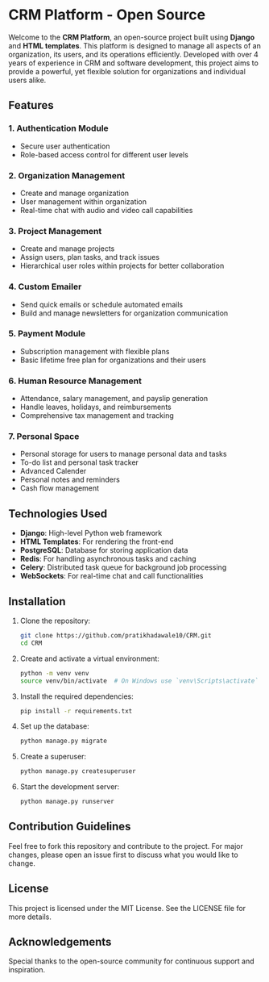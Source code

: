 
# CRM Platform - Open Source

Welcome to the **CRM Platform**, an open-source project built using **Django** and **HTML templates**. This platform is designed to manage all aspects of an organization, its users, and its operations efficiently. Developed with over 4 years of experience in CRM and software development, this project aims to provide a powerful, yet flexible solution for organizations and individual users alike.

## Features

### 1. Authentication Module
- Secure user authentication
- Role-based access control for different user levels

### 2. Organization Management
- Create and manage organization
- User management within organization
- Real-time chat with audio and video call capabilities

### 3. Project Management
- Create and manage projects
- Assign users, plan tasks, and track issues
- Hierarchical user roles within projects for better collaboration

### 4. Custom Emailer
- Send quick emails or schedule automated emails
- Build and manage newsletters for organization communication

### 5. Payment Module
- Subscription management with flexible plans
- Basic lifetime free plan for organizations and their users

### 6. Human Resource Management
- Attendance, salary management, and payslip generation
- Handle leaves, holidays, and reimbursements
- Comprehensive tax management and tracking

### 7. Personal Space
- Personal storage for users to manage personal data and tasks
- To-do list and personal task tracker
- Advanced Calender
- Personal notes and reminders
- Cash flow management


## Technologies Used
- **Django**: High-level Python web framework
- **HTML Templates**: For rendering the front-end
- **PostgreSQL**: Database for storing application data
- **Redis**: For handling asynchronous tasks and caching
- **Celery**: Distributed task queue for background job processing
- **WebSockets**: For real-time chat and call functionalities

## Installation

1. Clone the repository:
   ```bash
   git clone https://github.com/pratikhadawale10/CRM.git
   cd CRM
   ```

2. Create and activate a virtual environment:
   ```bash
   python -m venv venv
   source venv/bin/activate  # On Windows use `venv\Scripts\activate`
   ```

3. Install the required dependencies:
   ```bash
   pip install -r requirements.txt
   ```

4. Set up the database:
   ```bash
   python manage.py migrate
   ```

5. Create a superuser:
   ```bash
   python manage.py createsuperuser
   ```

6. Start the development server:
   ```bash
   python manage.py runserver
   ```

## Contribution Guidelines
Feel free to fork this repository and contribute to the project. For major changes, please open an issue first to discuss what you would like to change.

## License
This project is licensed under the MIT License. See the LICENSE file for more details.

## Acknowledgements
Special thanks to the open-source community for continuous support and inspiration.
